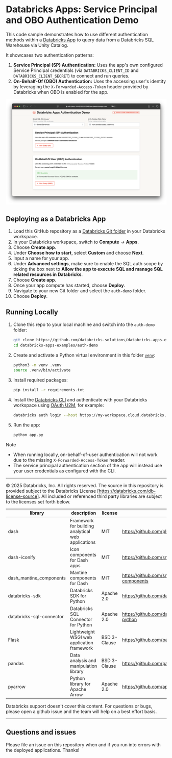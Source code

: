 # Databricks Apps: Service Principal and OBO Authentication Demo

This code sample demonstrates how to use different authentication methods within a [Databricks App](https://docs.databricks.com/en/dev-tools/databricks-apps/index.html) to query data from a Databricks SQL Warehouse via Unity Catalog.

It showcases two authentication patterns:

1.  **Service Principal (SP) Authentication:** Uses the app's own configured Service Principal credentials (via `DATABRICKS_CLIENT_ID` and `DATABRICKS_CLIENT_SECRET`) to connect and run queries.
2.  **On-Behalf-Of (OBO) Authentication:** Uses the accessing user's identity by leveraging the `X-Forwarded-Access-Token` header provided by Databricks when OBO is enabled for the app.

![Databricks Apps: Service Principal and OBO Authentication Demo](assets/screenshot.png "Databricks Apps: Service Principal and OBO Authentication Demo")

## Deploying as a Databricks App

1. Load this GitHub repository as a [Databricks Git folder](https://docs.databricks.com/en/repos/index.html) in your Databricks workspace.
1. In your Databricks workspace, switch to **Compute** -> **Apps**.
1. Choose **Create app**.
1. Under **Choose how to start**, select **Custom** and choose **Next**.
1. Input a name for your app.
1. Under **Advanced settings**, make sure to enable the SQL auth scope by ticking the box next to **Allow the app to execute SQL and manage SQL related resources in Databricks**.
1. Choose **Create app**.
1. Once your app compute has started, choose **Deploy**.
1. Navigate to your new Git folder and select the `auth-demo` folder.
1. Choose **Deploy**.

## Running Locally

1. Clone this repo to your local machine and switch into the `auth-demo` folder:
   ```bash
   git clone https://github.com/databricks-solutions/databricks-apps-examples.git
   cd databricks-apps-examples/auth-demo
   ```
1. Create and activate a Python virtual environment in this folder [`venv`](https://docs.python.org/3/library/venv.html):
   ```bash
   python3 -m venv .venv
   source .venv/bin/activate
   ```
1. Install required packages:
   ```bash
   pip install -r requirements.txt
   ```
1. Install the [Databricks CLI](https://docs.databricks.com/en/dev-tools/cli/index.html) and authenticate with your Databricks workspace using [OAuth U2M](https://docs.databricks.com/en/dev-tools/auth/oauth-u2m.html), for example:
   ```bash
   databricks auth login --host https://my-workspace.cloud.databricks.com/
   ```
1. Run the app:
   ```bash
   python app.py
   ```

> [!NOTE]
>
> - When running locally, on-behalf-of-user authentication will not work due to the missing `X-Forwarded-Access-Token` header.
> - The service principal authentication section of the app will instead use your user credentials as configured with the CLI.

---

&copy; 2025 Databricks, Inc. All rights reserved. The source in this repository is provided subject to the Databricks License [https://databricks.com/db-license-source]. All included or referenced third party libraries are subject to the licenses set forth below.

| library                  | description                                        | license      | source                                              |
| ------------------------ | -------------------------------------------------- | ------------ | --------------------------------------------------- |
| dash                     | Framework for building analytical web applications | MIT          | https://github.com/plotly/dash                      |
| dash-iconify             | Icon components for Dash apps                      | MIT          | https://github.com/snehilvj/dash-iconify            |
| dash_mantine_components  | Mantine components for Dash                        | MIT          | https://github.com/snehilvj/dash-mantine-components |
| databricks-sdk           | Databricks SDK for Python                          | Apache 2.0   | https://github.com/databricks/databricks-sdk-py     |
| databricks-sql-connector | Databricks SQL Connector for Python                | Apache 2.0   | https://github.com/databricks/databricks-sql-python |
| Flask                    | Lightweight WSGI web application framework         | BSD 3-Clause | https://github.com/pallets/flask                    |
| pandas                   | Data analysis and manipulation library             | BSD 3-Clause | https://github.com/pandas-dev/pandas                |
| pyarrow                  | Python library for Apache Arrow                    | Apache 2.0   | https://github.com/apache/arrow/tree/main/python    |

Databricks support doesn't cover this content. For questions or bugs, please open a github issue and the team will help on a best effort basis.

---

## Questions and issues

Please file an issue on this repository when and if you run into errors with the deployed applications. Thanks!
